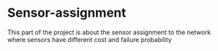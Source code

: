 # Sensor-assignment
This part of the project is about the sensor assignment to the network where sensors have different cost and failure probability
